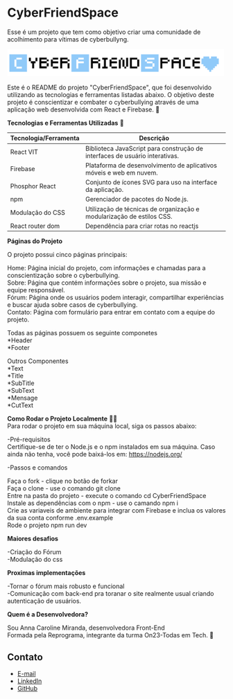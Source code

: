 
# CyberFriendSpace
Esse é um projeto que tem como objetivo criar uma comunidade de acolhimento para vítimas de cyberbullyng.

<img src='./src/assets/logo.png' width=500 alt='logo com o nome Cyber Friend Space em preto e azul' />


Este é o README do projeto "CyberFriendSpace", que foi desenvolvido utilizando as tecnologias e ferramentas listadas abaixo. O objetivo deste projeto é conscientizar e combater o cyberbullying através de uma aplicação web desenvolvida com React e Firebase. :blue_heart:  

**Tecnologias e Ferramentas Utilizadas** :space_invader:  

| Tecnologia/Ferramenta | Descrição                                                                  |
|-----------------------|----------------------------------------------------------------------------|
| React VIT             | Biblioteca JavaScript para construção de interfaces de usuário interativas.| 
| Firebase              | Plataforma de desenvolvimento de aplicativos móveis e web em nuvem.        |
| Phosphor React        | Conjunto de ícones SVG para uso na interface da aplicação.                 |
| npm                   | Gerenciador de pacotes do Node.js.                                         |
| Modulação do CSS      | Utilização de técnicas de organização e modularização de estilos CSS.      |
|React router dom       | Dependência para criar rotas no reactjs                                    |

**Páginas do Projeto**  

O projeto possui cinco páginas principais:  

Home: Página inicial do projeto, com informações e chamadas para a conscientização sobre o cyberbullying.  
Sobre: Página que contém informações sobre o projeto, sua missão e equipe responsável.  
Fórum: Página onde os usuários podem interagir, compartilhar experiências e buscar ajuda sobre casos de cyberbullying.  
Contato: Página com formulário para entrar em contato com a equipe do projeto.  

Todas as páginas possuem os seguinte componetes  
*Header  
*Footer  

Outros Componentes  
*Text  
*Title  
*SubTitle  
*SubText  
*Mensage  
*CutText  



**Como Rodar o Projeto Localmente** :man_technologist:  
Para rodar o projeto em sua máquina local, siga os passos abaixo:  

-Pré-requisitos  
Certifique-se de ter o Node.js e o npm instalados em sua máquina. Caso ainda não tenha, você pode baixá-los em: https://nodejs.org/  

-Passos e comandos  

Faça o fork	- clique no botão de forkar  
Faça o clone - use o comando git clone  
Entre na pasta do projeto - execute o comando cd CyberFriendSpace   
Instale as dependências com o npm - use o camando npm i  
Crie as variaveis de ambiente para integrar com Firebase e inclua os valores da sua conta conforme .env.example  
Rode o projeto	npm run dev  

**Maiores desafios**  

-Criação do Fórum  
-Modulação do css  

**Proximas implementações**  

-Tornar o fórum mais robusto e funcional  
-Comunicação com back-end pra toranar o site realmente usual criando autenticação de usuários.  

**Quem é a Desenvolvedora?**  

Sou Anna Caroline Miranda, desenvolvedora Front-End  
Formada pela Reprograma, integrante da turma On23-Todas em Tech. :purple_heart:  

## Contato

- [E-mail](annacarolinemm@gmail.com)
- [LinkedIn](www.linkedin.com/in/anna-caroline-miranda-martins-351690119)
- [GitHub](https://github.com/AnnaMirand4)


